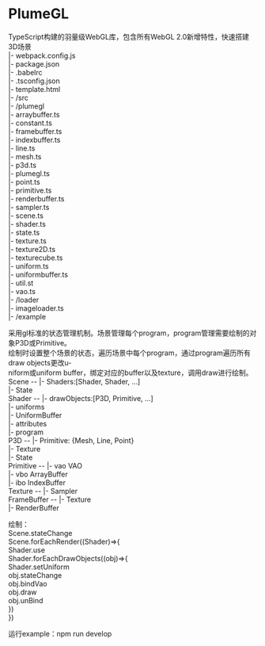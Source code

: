 # PlumeGL
 TypeScript构建的羽量级WebGL库，包含所有WebGL 2.0新增特性，快速搭建3D场景  
 |- webpack.config.js  
 |- package.json    
 |- .babelrc  
 |- .tsconfig.json  
 |- template.html  
 |- /src  
    |- /plumegl  
        |- arraybuffer.ts  
        |- constant.ts  
        |- framebuffer.ts  
        |- indexbuffer.ts  
        |- line.ts  
        |- mesh.ts  
        |- p3d.ts  
        |- plumegl.ts  
        |- point.ts  
        |- primitive.ts  
        |- renderbuffer.ts  
        |- sampler.ts  
        |- scene.ts  
        |- shader.ts  
        |- state.ts  
        |- texture.ts  
        |- texture2D.ts  
        |- texturecube.ts  
        |- uniform.ts  
        |- uniformbuffer.ts  
        |- util.st  
        |- vao.ts  
    |- /loader  
        |- imageloader.ts  
    |- /example  
  
采用gl标准的状态管理机制。场景管理每个program，program管理需要绘制的对象P3D或Primitive。  
绘制时设置整个场景的状态，遍历场景中每个program，通过program遍历所有draw objects更改u-  
niform或uniform buffer，绑定对应的buffer以及texture，调用draw进行绘制。  
Scene -- |- Shaders:[Shader, Shader, ...]  
         |- State  
Shader -- |- drawObjects:[P3D, Primitive, ...]  
          |- uniforms  
          |- UniformBuffer  
          |- attributes  
          |- program  
P3D -- |- Primitive: {Mesh, Line, Point}  
       |- Texture  
       |- State  
Primitive -- |- vao VAO  
             |- vbo ArrayBuffer    
             |- ibo IndexBuffer  
Texture -- |- Sampler  
FrameBuffer -- |- Texture  
               |- RenderBuffer  
  
绘制：  
Scene.stateChange  
Scene.forEachRender((Shader)=>{  
    Shader.use  
    Shader.forEachDrawObjects((obj)=>{  
        Shader.setUniform  
        obj.stateChange  
        obj.bindVao  
        obj.draw  
        obj.unBind  
    })  
})  

运行example：npm run develop   

